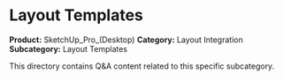 # Layout Templates

**Product:** SketchUp_Pro_(Desktop)
**Category:** Layout Integration
**Subcategory:** Layout Templates

This directory contains Q&A content related to this specific subcategory.
